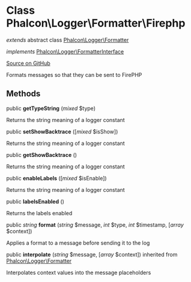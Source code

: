 # Class **Phalcon\\Logger\\Formatter\\Firephp**

*extends* abstract class [Phalcon\Logger\Formatter](/en/3.1.2/api/Phalcon_Logger_Formatter)

*implements* [Phalcon\Logger\FormatterInterface](/en/3.1.2/api/Phalcon_Logger_FormatterInterface)

<a href="https://github.com/phalcon/cphalcon/blob/master/phalcon/logger/formatter/firephp.zep" class="btn btn-default btn-sm">Source on GitHub</a>

Formats messages so that they can be sent to FirePHP

## Methods
public  **getTypeString** (*mixed* $type)

Returns the string meaning of a logger constant

public  **setShowBacktrace** ([*mixed* $isShow])

Returns the string meaning of a logger constant

public  **getShowBacktrace** ()

Returns the string meaning of a logger constant

public  **enableLabels** ([*mixed* $isEnable])

Returns the string meaning of a logger constant

public  **labelsEnabled** ()

Returns the labels enabled

public *string* **format** (*string* $message, *int* $type, *int* $timestamp, [*array* $context])

Applies a format to a message before sending it to the log

public  **interpolate** (*string* $message, [*array* $context]) inherited from [Phalcon\Logger\Formatter](/en/3.1.2/api/Phalcon_Logger_Formatter)

Interpolates context values into the message placeholders

